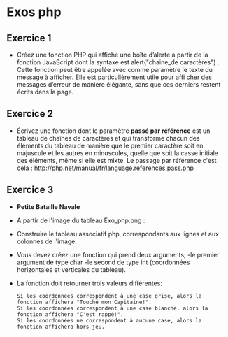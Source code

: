# Exos php 

## Exercice 1
* Créez une fonction PHP qui affiche une boîte d’alerte à partir de la fonction JavaScript
  dont la syntaxe est alert("chaine_de caractères") . Cette fonction peut être appelée avec
  comme paramètre le texte du message à afficher. Elle est particulièrement utile pour affi
  cher des messages d’erreur de manière élégante, sans que ces derniers restent écrits dans
  la page.
  
## Exercice 2
* Écrivez une fonction dont le paramètre **passé par référence** est un tableau de chaînes de
 caractères et qui transforme chacun des éléments du tableau de manière que le premier
 caractère soit en majuscule et les autres en minuscules, quelle que soit la casse initiale
 des éléments, même si elle est mixte.
Le passage par référence c'est cela : http://php.net/manual/fr/language.references.pass.php

## Exercice 3
* **Petite Bataille Navale**
* A partir de l'image du tableau Exo_php.png :
* Construire le tableau associatif php, correspondants aux lignes et aux colonnes de l'image.

* Vous devez créez une fonction qui prend deux arguments;
 -le premier argument de type char
 -le second de type int (coordonnées horizontales et verticales du tableau).

* La fonction doit retourner trois valeurs différentes:
  
      Si les coordonnées correspondent à une case grise, alors la fonction affichera "Touché mon Capitaine!".
      Si les coordonnées correspondent à une case blanche, alors la fonction affichera "C'est rappé!".
      Si les coordonnées ne correspondent à aucune case, alors la fonction affichera hors-jeu.
